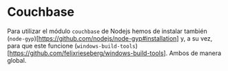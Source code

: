 # Couchbase

Para utilizar el módulo `couchbase` de Nodejs hemos de instalar también (`node-gyp`)[https://github.com/nodejs/node-gyp#installation] y, a su vez, para que este funcione (`windows-build-tools`)[https://github.com/felixrieseberg/windows-build-tools]. Ambos de manera global.
